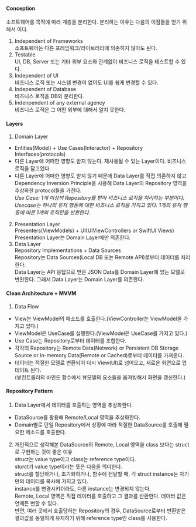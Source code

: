 #### Conception  
소프트웨어를 목적에 따라 계층을 분리한다. 분리하는 이유는 다음의 이점들을 얻기 위해서 이다.  
1. Independent of Frameworks  
소프트웨어는 다른 프레임워크/라이브러리에 의존하지 않아도 된다.  
2. Testable  
UI, DB, Server 또는 기타 외부 요소와 관계없이 비즈니스 로직을 테스트할 수 있다.  
3. Independent of UI  
비즈니스 로직 또는 시스템 변경이 없어도 UI를 쉽게 변경할 수 있다.  
4. Independent of Database  
비즈니스 로직을 DB와 분리한다.  
5. Indenpendent of any external agency  
비즈니스 로직은 그 어떤 외부에 대해서 알지 못한다.  
  
#### Layers  
1. Domain Layer  
- Entities(Model) + Use Cases(Interactor) + Repository Interfaces(protocols)  
- 다른 Layer에 어떠한 영향도 받지 않는다. 재사용될 수 있는 Layer이다. 비즈니스 로직을 담고있다.  
- 다른 Layer에 어떠한 영향도 받지 않기 때문에 Data Layer를 직접 의존하지 않고  
Dependency Inversion Principle을 사용해 Data Layer의 Repository 영역을 추상화한 protocol들을 가진다.  
*Use Case: 1개 이상의 Repository를 받아 비즈니스 로직을 처리하는 부분이다.  
Usecase는 하나의 유저 행동에 대한 비즈니스 로직을 가지고 있다. 1개의 유저 행동에 따른 1개의 로직만을 반환한다.*  
2. Presentation Layer  
Presenters(ViewModels) + UI(UIViewControllers or SwiftUI Views)  
Presentation Layer는 Domain Layer에만 의존한다.  
3. Data Layer  
Repository Implementations + Data Sources  
Repository는 Data Sources(Local DB 또는 Remote API)로부터 데이터를 처리한다.  
Data Layer는 API 응답으로 받은 JSON Data를 Domain Layer에 있는 모델로 변환한다. 그래서 Data Layer는 Domain Layer를 의존한다.  
  
#### Clean Architecture + MVVM  
1. Data Flow  
- View는 ViewModel의 메소드를 호출한다.(ViewController는 ViewModel을 가지고 있다.)  
- ViewModel은 UseCase를 실행한다.(ViewModel은 UseCase를 가지고 있다.)  
- Use Case는 Repository로부터 데이터를 조합한다.
- 각각의 Repository는 Remote Data(Network) or Persistent DB Storage Source or In-memory Data(Remote or Cached)로부터 데이터를 가져온다.  
- 데이터는 적절한 모델로 변환되어 다시 View(UI)로 넘어오고, 새로운 화면으로 업데이트 된다.  
  (뷰컨트롤러의 바인드 함수에서 뷰모델의 요소들을 옵져빙해서 화면을 갱신한다.)  
  
#### Repository Pattern  
1. Data Layer에서 데이터를 호출하는 영역을 추상화한다.  
- DataSource를 활용해 Remote/Local 영역을 추상화한다.  
- Domain별로 단일 Repository에서 상황에 따라 적절한 DataSource를 호출해 필요한 메소드를 호출한다.  
2. 개인적으로 생각해본 DataSource의 Remote, Local 영역을 class 보다는 struct로 구현하는 것이 좋은 이유  
struct는 value type이고 class는 reference type이다.  
sturct가 value type이라는 뜻은 다음을 의미한다.  
	struct를 할당하거나, 초기화하거나, 함수에 전달할 때, 각 struct instance는 자기만의 데이터를 복사해 가지고 있다.  
	instance를 변경시키더라도, 다른 instance는 변경되지 않는다.  
Remote, Local 영역은 직접 데이터를 호출하고 그 결과를 반환한다. 데이터 값은 언제든 변할 수 있다.  
반면, 여러 곳에서 호출당하는 Repository의 경우, DataSource로부터 반환받은 결과값을 동일하게 유지하기 위해 reference type인 class를 사용한다.  